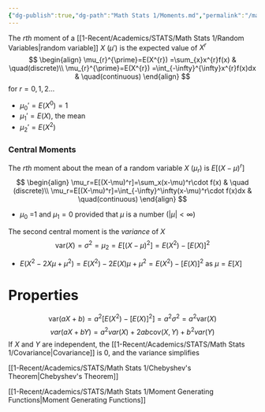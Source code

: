 ```yaml
---
{"dg-publish":true,"dg-path":"Math Stats 1/Moments.md","permalink":"/math-stats-1/moments/","created":"2024-11-05T16:37:05.823-05:00","updated":"2025-07-07T18:02:31.366-04:00"}
---
```


The *rth* moment of a [[1-Recent/Academics/STATS/Math Stats 1/Random Variables\|random variable]] $X$ ($\mu'$) is the expected value of $X^r$
$$
\begin{align}
\mu_{r}^{\prime}=E(X^{r})  =\sum_{x}x^{r}f(x) & \quad(discrete)\\ 
\mu_{r}^{\prime}=E(X^{r})  =\int_{-\infty}^{\infty}x^{r}f(x)dx & \quad(continuous)
\end{align}
$$
for $r=0,1,2\dots$
- $\mu_{0}'=E(X^0)=1$
- $\mu_{1}'=E(X)$, the mean
- $\mu_{2}'=E(X^2)$
### Central Moments
The *rth* moment about the mean of a random variable $X$ ($\mu _r$) is $E[(X-\mu)^r]$
$$
\begin{align}
\mu_r=E[(X-\mu)^r]=\sum_x(x-\mu)^r\cdot f(x) & \quad (discrete)\\
\mu_r=E[(X-\mu)^r]=\int_{-\infty}^\infty(x-\mu)^r\cdot f(x)dx & \quad(continuous)
\end{align}
$$
- $\mu_{0}$ =1 and $\mu_{1}=0$ provided that $\mu$ is a number ($|\mu|<\infty$)

The second central moment is the *variance* of $X$
$$
\text{var}(X)=\sigma^2=\mu_{2}=E[(X-\mu)^2]=E(X^2)-[E(X)]^2
$$
- $E(X^2-2X\mu + \mu^2)= E{(X^2)-2E(X)\mu+\mu^2}=E(X^2)-[E(X)]^2$ as $\mu=E[X]$
# Properties
$$
\text{var}(aX+b)=a^2[E(X^2)-[E(X)]^2]=a^2\sigma^2=a^2\text{var}(X)
$$
$$
var(aX+bY)=a^2var(X)+2ab\text{cov}(X,Y)+b^2var(Y)
$$
If $X$ and $Y$ are independent, the [[1-Recent/Academics/STATS/Math Stats 1/Covariance\|Covariance]] is 0, and the variance simplifies

[[1-Recent/Academics/STATS/Math Stats 1/Chebyshev's Theorem\|Chebyshev's Theorem]]

[[1-Recent/Academics/STATS/Math Stats 1/Moment Generating Functions\|Moment Generating Functions]]